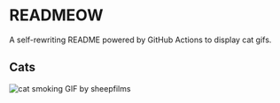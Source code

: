 # READMEOW

A self-rewriting README powered by GitHub Actions to display cat gifs.

## Cats

![cat smoking GIF by sheepfilms](https://media3.giphy.com/media/l0ExdMHUDKteztyfe/200.gif?cid=9acd02da6n967kgr7sj57cve5adn27peqi0pavpb4elvhdoc&ep=v1_gifs_search&rid=200.gif&ct=g)
